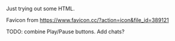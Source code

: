 Just trying out some HTML.

Favicon from https://www.favicon.cc/?action=icon&file_id=389121

TODO: combine Play/Pause buttons. Add chats?